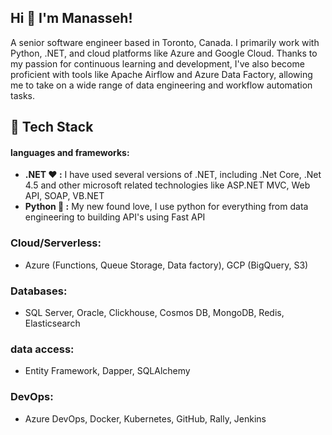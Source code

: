 ## Hi 👋 I'm Manasseh! 
A senior software engineer based in Toronto, Canada. I primarily work with Python, .NET, and cloud platforms like Azure and Google Cloud. Thanks to my passion for continuous learning and development, I've also become proficient with tools like Apache Airflow and Azure Data Factory, allowing me to take on a wide range of data engineering and workflow automation tasks.

## :toolbox: Tech Stack

#### languages and frameworks:
- **.NET :hearts: :** I have used several versions of .NET, including .Net Core, .Net 4.5 and other microsoft related technologies like ASP.NET MVC, Web API, SOAP, VB.NET 
- **Python :rocket: :** My new found love, I use python for everything from data engineering to building API's using Fast API
### Cloud/Serverless:
- Azure (Functions, Queue Storage, Data factory), GCP (BigQuery, S3)
### Databases:
- SQL Server, Oracle, Clickhouse, Cosmos DB, MongoDB, Redis, Elasticsearch
### data access:
- Entity Framework, Dapper, SQLAlchemy
### DevOps:
- Azure DevOps, Docker, Kubernetes, GitHub, Rally, Jenkins

<!--
**mterhile/mterhile** is a ✨ _special_ ✨ repository because its `README.md` (this file) appears on your GitHub profile.

Here are some ideas to get you started:

- 🔭 I’m currently working on ...
- 🌱 I’m currently learning ...
- 👯 I’m looking to collaborate on ...
- 🤔 I’m looking for help with ...
- 💬 Ask me about ...
- 📫 How to reach me: ...
- 😄 Pronouns: ...
- ⚡ Fun fact: ...
-->
